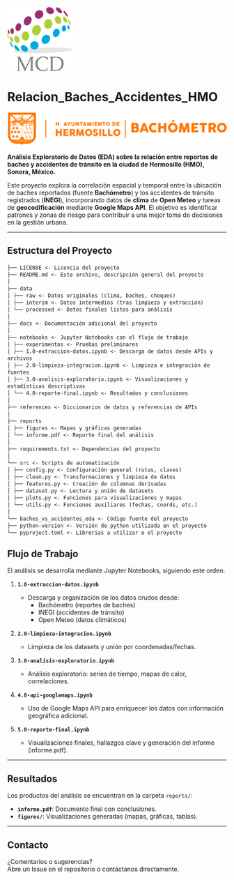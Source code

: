 <img src="miscellaneous/mcd.png" alt="Logo de la Maestría" width="150"/> 

# Relacion_Baches_Accidentes_HMO 

<img src="miscellaneous/bachometro.svg" alt="Logo del Bachómetro" width="1000"/>

**Análisis Exploratorio de Datos (EDA) sobre la relación entre reportes de baches y accidentes de tránsito en la ciudad de Hermosillo (HMO), Sonora, México.**

Este proyecto explora la correlación espacial y temporal entre la ubicación de baches reportados (fuente **Bachómetro**) y los accidentes de tránsito registrados (**INEGI**), incorporando datos de **clima** de **Open Meteo** y tareas de **geocodificación** mediante **Google Maps API**. El objetivo es identificar patrones y zonas de riesgo para contribuir a una mejor toma de decisiones en la gestión urbana.

---

## Estructura del Proyecto
```
├── LICENSE <- Licencia del proyecto 
├── README.md <- Este archivo, descripción general del proyecto
│
├── data
│ ├── raw <- Datos originales (clima, baches, choques)
│ ├── interim <- Datos intermedios (tras limpieza y extracción)
│ └── processed <- Datos finales listos para análisis
│
├── docs <- Documentación adicional del proyecto
│
├── notebooks <- Jupyter Notebooks con el flujo de trabajo
│ ├── experimentos <- Pruebas preliminares
│ ├── 1.0-extraccion-datos.ipynb <- Descarga de datos desde APIs y archivos
│ ├── 2.0-limpieza-integracion.ipynb <- Limpieza e integración de fuentes
│ ├── 3.0-analisis-exploratorio.ipynb <- Visualizaciones y estadísticas descriptivas
│ └── 4.0-reporte-final.ipynb <- Resultados y conclusiones
│
├── references <- Diccionarios de datos y referencias de APIs
│
├── reports
│ ├── figures <- Mapas y gráficas generadas
│ └── informe.pdf <- Reporte final del análisis
│
├── requirements.txt <- Dependencias del proyecto
│
└── src <- Scripts de automatización
│ ├── config.py <- Configuración general (rutas, claves)
│ ├── clean.py <- Transformaciones y limpieza de datos
│ ├── features.py <- Creación de columnas derivadas
│ ├── dataset.py <- Lectura y unión de datasets
│ ├── plots.py <- Funciones para visualizaciones y mapas
│ └── utils.py <- Funciones auxiliares (fechas, coords, etc.)
│
└── baches_vs_accidentes_eda <- Código fuente del proyecto
├── python-version <- Versión de python utilizada en el proyecto
└── pyproject.toml <- Librerias a utilizar e el proyecto
```

## Flujo de Trabajo

El análisis se desarrolla mediante Jupyter Notebooks, siguiendo este orden:

1. **`1.0-extraccion-datos.ipynb`**
   - Descarga y organización de los datos crudos desde:
     - Bachómetro (reportes de baches)
     - INEGI (accidentes de tránsito)
     - Open Meteo (datos climáticos)

2. **`2.0-limpieza-integracion.ipynb`**
   - Limpieza de los datasets y unión por coordenadas/fechas.

3. **`3.0-analisis-exploratorio.ipynb`**
   - Análisis exploratorio: series de tiempo, mapas de calor, correlaciones.

4. **`4.0-api-googlemaps.ipynb`**
   - Uso de Google Maps API para enriquecer los datos con información geográfica adicional.

5. **`5.0-reporte-final.ipynb`**
   - Visualizaciones finales, hallazgos clave y generación del informe (informe.pdf).

---

## Resultados

Los productos del análisis se encuentran en la carpeta `reports/`:

- **`informe.pdf`**: Documento final con conclusiones.
- **`figures/`**: Visualizaciones generadas (mapas, gráficas, tablas).

---

## Contacto

¿Comentarios o sugerencias?  
Abre un Issue en el repositorio o contáctanos directamente.
